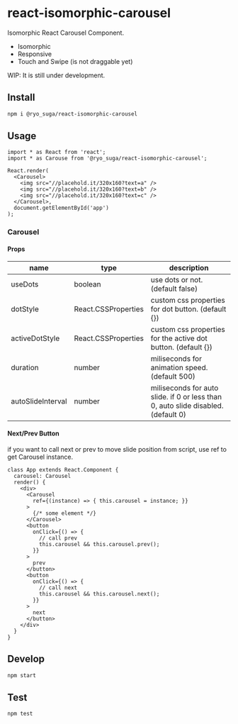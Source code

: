 # react-isomorphic-carousel
Isomorphic React Carousel Component.

* Isomorphic
* Responsive
* Touch and Swipe (is not draggable yet)

WIP: It is still under development.

## Install
```sh
npm i @ryo_suga/react-isomorphic-carousel
```

## Usage

```tsx
import * as React from 'react';
import * as Carouse from '@ryo_suga/react-isomorphic-carousel';

React.render(
  <Carousel>
    <img src="//placehold.it/320x160?text=a" />
    <img src="//placehold.it/320x160?text=b" />
    <img src="//placehold.it/320x160?text=c" />
  </Carousel>,
  document.getElementById('app')
);
```

### Carousel

#### Props

| name              | type                | description                                                                       |
|-------------------|---------------------|-----------------------------------------------------------------------------------|
| useDots           | boolean             | use dots or not. (default false)                                                  |
| dotStyle          | React.CSSProperties | custom css properties for dot button. (default {})                                |
| activeDotStyle     | React.CSSProperties | custom css properties for the active dot button. (default {})                    |
| duration          | number              | miliseconds for animation speed. (default 500)                                    |
| autoSlideInterval | number              | miliseconds for auto slide. if 0 or less than 0, auto slide disabled. (default 0) |

#### Next/Prev Button

if you want to call next or prev to move slide position from script, use ref to get Carousel instance.

```tsx
class App extends React.Component {
  carousel: Carousel
  render() {
    <div>
      <Carousel
        ref={(instance) => { this.carousel = instance; }}
      >
        {/* some element */}
      </Carousel>
      <button
        onClick={() => {
          // call prev
          this.carousel && this.carousel.prev();
        }}
      >
        prev
      </button>
      <button
        onClick={() => {
          // call next
          this.carousel && this.carousel.next();
        }}
      >
        next
      </button>
    </div>
  }
}
```

## Develop
```sh
npm start
```

## Test
```sh
npm test
```

